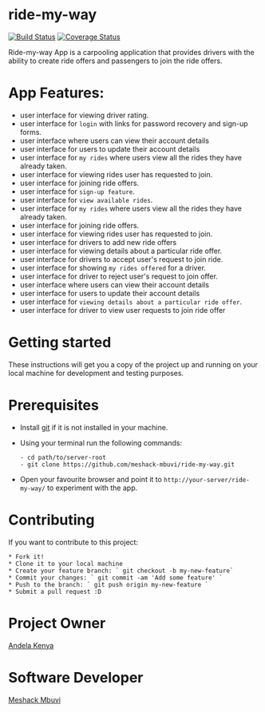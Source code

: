 # ride-my-way
[![Build Status](https://travis-ci.org/meshack-mbuvi/ride-my-way.svg?branch=master)](https://travis-ci.org/meshack-mbuvi/ride-my-way) [![Coverage Status](https://coveralls.io/repos/github/meshack-mbuvi/ride-my-way/badge.svg?branch=master)](https://coveralls.io/github/meshack-mbuvi/ride-my-way?branch=master)

Ride-my-way App is a carpooling application that provides drivers with the ability to create ride offers and passengers to join the ride offers.

# App Features:
* user interface for viewing driver rating.
* user interface for `login` with links for password recovery and sign-up forms.
* user interface where users can view their account details
* user interface for users to update their account details
* user interface for `my rides` where users view all the rides they have already taken.
* user interface for viewing rides user has requested to join.
* user interface for joining ride offers.
* user interface for `sign-up feature`.
* user interface for `view available rides`.
* user interface for `my rides` where users view all the rides they have already taken.
* user interface for joining ride offers.
* user interface for viewing rides user has requested to join.
* user interface for drivers to add new ride offers
* user interface for viewing details about a particular ride offer.
* user interface for drivers to accept user's request to join ride.
* user interface for showing `my rides offered` for a driver.
* user interface for driver to reject user's request to join offer.
* user interface where users can view their account details
* user interface for users to update their account details
* user interface for `viewing details about a particular ride offer`.
* user interface for driver to view user requests to join ride offer

# Getting started
These instructions will get you a copy of the project up and running on your local machine for development and testing purposes.

# Prerequisites
* Install [git](https://gist.github.com/derhuerst/1b15ff4652a867391f03) if it is not installed in your machine.
* Using your terminal run the following commands:
    ```
    - cd path/to/server-root
    - git clone https://github.com/meshack-mbuvi/ride-my-way.git
    ```

* Open your favourite browser and point it to ` http://your-server/ride-my-way/ ` to experiment with the app.

# Contributing
If you want to contribute to this project:

    * Fork it!
    * Clone it to your local machine
    * Create your feature branch: ` git checkout -b my-new-feature`
    * Commit your changes: ` git commit -am 'Add some feature' `
    * Push to the branch: ` git push origin my-new-feature `
    * Submit a pull request :D

# Project Owner
   [Andela Kenya](https://www.andela.com/about-us/)

# Software Developer
   [Meshack Mbuvi](https://www.github.com/meshack-mbuvi)



